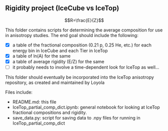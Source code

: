 ## Rigidity project (IceCube vs IceTop)

$$R=\frac{E}{Z}$$

This folder contains scripts for determining the average composition for use in
anisotropy studies. The end goal should include the following:

* [X] a table of the fractional composition (0.21 p, 0.25 He, etc.) for each energy
  bin in IceCube and each Tier in IceTop
* [X] a table of ln(A) for the same
* [X] a table of average rigidity (E/Z) for the same
* [ ] it probably needs to involve a time-dependent look for IceTop as well...

This folder should eventually be incorporated into the IceTop anisotropy
repository, as created and maintained by Loyola

Files include:

- README.md: this file
- IceTop_partial_comp_dict.ipynb: general notebook for looking at IceTop fractional compositions and rigidity.
- save_data.py: script for saving data to .npy files for running in IceTop_partial_comp_dict
